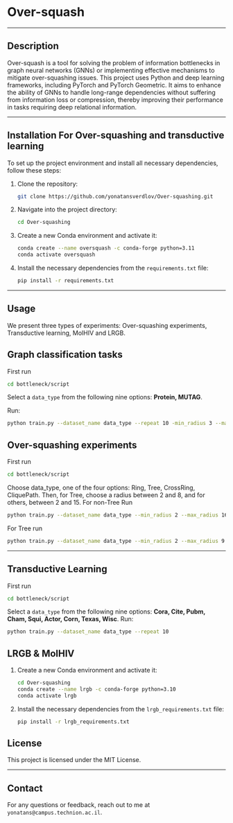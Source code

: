 
# Over-squash

---

## Description

Over-squash is a tool for solving the problem of information bottlenecks in graph neural networks (GNNs) or implementing effective mechanisms to mitigate over-squashing issues. This project uses Python and deep learning frameworks, including PyTorch and PyTorch Geometric. It aims to enhance the ability of GNNs to handle long-range dependencies without suffering from information loss or compression, thereby improving their performance in tasks requiring deep relational information.

---

## Installation For Over-squashing and transductive learning

To set up the project environment and install all necessary dependencies, follow these steps:

1. Clone the repository:
   ```bash
   git clone https://github.com/yonatansverdlov/Over-squashing.git
   ```

2. Navigate into the project directory:
   ```bash
   cd Over-squashing
   ```

3. Create a new Conda environment and activate it:
   ```bash
   conda create --name oversquash -c conda-forge python=3.11
   conda activate oversquash
   ```

4. Install the necessary dependencies from the `requirements.txt` file:
   ```bash
   pip install -r requirements.txt
   ```
---

## Usage

We present three types of experiments: Over-squashing experiments, Transductive learning, MolHIV and LRGB.
## Graph classification tasks
First run
   ```bash
   cd bottleneck/script
   ```
Select a `data_type` from the following nine options: **Protein, MUTAG**.

Run:
   ```bash
   python train.py --dataset_name data_type --repeat 10 -min_radius 3 --max_radius 4
   ```
## Over-squashing experiments
First run
   ```bash
   cd bottleneck/script
   ```
Choose data_type, one of the four options: Ring, Tree, CrossRing, CliquePath. 
Then, for Tree, choose a radius between 2 and 8, and for others, between 2 and 15.
For non-Tree
Run
   ```bash
   python train.py --dataset_name data_type --min_radius 2 --max_radius 16
   ```
For Tree run
   ```bash
   python train.py --dataset_name data_type --min_radius 2 --max_radius 9
   ```
---
## Transductive Learning
First run
   ```bash
   cd bottleneck/script
   ```
Select a `data_type` from the following nine options: **Cora, Cite, Pubm, Cham, Squi, Actor, Corn, Texas, Wisc**.
Run:
   ```bash
   python train.py --dataset_name data_type --repeat 10 
   ```
## LRGB & MolHIV
1. Create a new Conda environment and activate it:
   ```bash
   cd Over-squashing
   conda create --name lrgb -c conda-forge python=3.10
   conda activate lrgb
   ```
2. Install the necessary dependencies from the `lrgb_requirements.txt` file:
   ```bash
   pip install -r lrgb_requirements.txt
   ```
## License

This project is licensed under the MIT License.

---

## Contact

For any questions or feedback, reach out to me at `yonatans@campus.technion.ac.il`.
